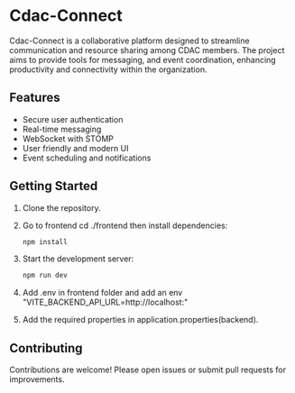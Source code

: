 ﻿# Cdac-Connect

Cdac-Connect is a collaborative platform designed to streamline communication and resource sharing among CDAC members. The project aims to provide tools for messaging, and event coordination, enhancing productivity and connectivity within the organization.

## Features

- Secure user authentication
- Real-time messaging
- WebSocket with STOMP
- User friendly and modern UI
- Event scheduling and notifications

## Getting Started

1. Clone the repository.
2. Go to frontend cd ./frontend then install dependencies:  
    ```bash
    npm install
    ```
3. Start the development server:  
    ```bash
    npm run dev
    ```
4. Add .env in frontend folder and add an env "VITE_BACKEND_API_URL=http://localhost:<your-backend-port>"    

5. Add the required properties in application.properties(backend).

## Contributing

Contributions are welcome! Please open issues or submit pull requests for improvements.

